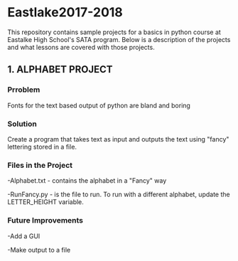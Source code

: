 # Eastlake2017-2018

This repository contains sample projects for a basics in python course at Eastalke High School's SATA program.
Below is a description of the projects and what lessons are covered with those projects.

## 1. ALPHABET PROJECT

### Prroblem

Fonts for the text based output of python are bland and boring


### Solution

Create a program that takes text as input and outputs the text using "fancy" lettering stored in a file.


### Files in the Project

 -Alphabet.txt - contains the alphabet in a "Fancy" way
 
 -RunFancy.py - is the file to run. To run with a different alphabet, update the LETTER_HEIGHT variable. 
  
  
### Future Improvements
  
 -Add a GUI
    
 -Make output to a file
